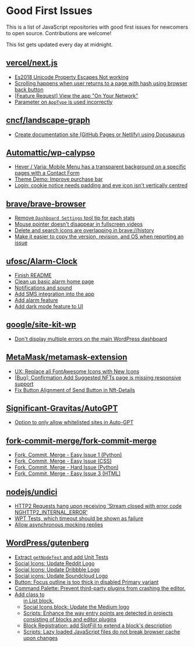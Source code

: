 # Good First Issues

This is a list of JavaScript repositories with good first issues for newcomers to open source. Contributions are welcome!

This list gets updated every day at midnight.

## [vercel/next.js](https://github.com/vercel/next.js)

- [Es2018 Unicode Property Escapes Not working](https://github.com/vercel/next.js/issues/19303)
- [Scrolling happens when user returns to a page with hash using browser back button](https://github.com/vercel/next.js/issues/13653)
- [[Feature Request] View the app "On Your Network"](https://github.com/vercel/next.js/issues/11367)
- [Parameter on `AppType` is used incorrectly](https://github.com/vercel/next.js/issues/42846)

## [cncf/landscape-graph](https://github.com/cncf/landscape-graph)

- [Create documentation site (GitHub Pages or Netlify) using Docusaurus](https://github.com/cncf/landscape-graph/issues/97)

## [Automattic/wp-calypso](https://github.com/Automattic/wp-calypso)

- [Hever / Varia: Mobile Menu has a transparent background on a specific pages with a Contact Form](https://github.com/Automattic/wp-calypso/issues/72288)
- [Theme Demo: Improve purchase bar](https://github.com/Automattic/wp-calypso/issues/85539)
- [Login: cookie notice needs padding and eye icon isn't vertically centred](https://github.com/Automattic/wp-calypso/issues/65961)

## [brave/brave-browser](https://github.com/brave/brave-browser)

- [Remove `Dashboard Settings` tool tip for each stats](https://github.com/brave/brave-browser/issues/6084)
- [Mouse pointer doesn't disappear in fullscreen videos](https://github.com/brave/brave-browser/issues/17292)
- [Delete and search icons are overlapping in brave://history](https://github.com/brave/brave-browser/issues/32399)
- [Make it easier to copy the version, revision, and OS when reporting an issue](https://github.com/brave/brave-browser/issues/6916)

## [ufosc/Alarm-Clock](https://github.com/ufosc/Alarm-Clock)

- [Finish README ](https://github.com/ufosc/Alarm-Clock/issues/1)
- [Clean up basic alarm home page](https://github.com/ufosc/Alarm-Clock/issues/9)
- [Notifications and sound](https://github.com/ufosc/Alarm-Clock/issues/4)
- [Add SMS integration into the app](https://github.com/ufosc/Alarm-Clock/issues/10)
- [Add alarm feature  ](https://github.com/ufosc/Alarm-Clock/issues/16)
- [Add dark mode feature to UI](https://github.com/ufosc/Alarm-Clock/issues/14)

## [google/site-kit-wp](https://github.com/google/site-kit-wp)

- [Don't display multiple errors on the main WordPress dashboard](https://github.com/google/site-kit-wp/issues/6377)

## [MetaMask/metamask-extension](https://github.com/MetaMask/metamask-extension)

- [UX: Replace all FontAwesome Icons with New Icons](https://github.com/MetaMask/metamask-extension/issues/17475)
- [[Bug]: Confirmation Add Suggested NFTs page is missing responsive support](https://github.com/MetaMask/metamask-extension/issues/20975)
- [Fix Button Alignment of Send Button in Nft-Details](https://github.com/MetaMask/metamask-extension/issues/20050)

## [Significant-Gravitas/AutoGPT](https://github.com/Significant-Gravitas/AutoGPT)

- [Option to only allow whitelisted sites in Auto-GPT](https://github.com/Significant-Gravitas/AutoGPT/issues/5289)

## [fork-commit-merge/fork-commit-merge](https://github.com/fork-commit-merge/fork-commit-merge)

- [Fork, Commit, Merge - Easy Issue 1 (Python)](https://github.com/fork-commit-merge/fork-commit-merge/issues/1503)
- [Fork, Commit, Merge - Easy Issue (CSS)](https://github.com/fork-commit-merge/fork-commit-merge/issues/1595)
- [Fork, Commit, Merge - Hard Issue (Python)](https://github.com/fork-commit-merge/fork-commit-merge/issues/1439)
- [Fork, Commit, Merge - Easy Issue 3 (HTML)](https://github.com/fork-commit-merge/fork-commit-merge/issues/1576)

## [nodejs/undici](https://github.com/nodejs/undici)

- [HTTP2 Requests hang upon receiving 'Stream closed with error code NGHTTP2_INTERNAL_ERROR'](https://github.com/nodejs/undici/issues/2675)
- [WPT Tests, which timeout should be shown as failure](https://github.com/nodejs/undici/issues/2627)
- [Allow asynchronous mocking replies](https://github.com/nodejs/undici/issues/1348)

## [WordPress/gutenberg](https://github.com/WordPress/gutenberg)

- [Extract `getNodeText` and add Unit Tests](https://github.com/WordPress/gutenberg/issues/55495)
- [Social Icons: Update Reddit Logo](https://github.com/WordPress/gutenberg/issues/59088)
- [Social Icons: Update Dribbble Logo](https://github.com/WordPress/gutenberg/issues/59090)
- [Social icons: Update Soundcloud Logo](https://github.com/WordPress/gutenberg/issues/59084)
- [Button: Focus outline is too thick in disabled Primary variant](https://github.com/WordPress/gutenberg/issues/58632)
- [Command Palette: Prevent third-party plugins from crashing the editor.](https://github.com/WordPress/gutenberg/issues/58939)
- [Add class to <ul> in List block.](https://github.com/WordPress/gutenberg/issues/12420)
- [Social Icons block: Update the Medium logo](https://github.com/WordPress/gutenberg/issues/57064)
- [Scripts: Enhance the way entry points are detected in projects consisting of blocks and editor plugins](https://github.com/WordPress/gutenberg/issues/55936)
- [Block Registration: add SlotFill to extend a block's description](https://github.com/WordPress/gutenberg/issues/49887)
- [Scripts: Lazy loaded JavaScript files do not break browser cache upon changes](https://github.com/WordPress/gutenberg/issues/55397)

